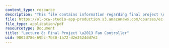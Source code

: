 ```yaml
---
content_type: resource
description: "This file contains information regarding final project \u2013 fan controller."
file: https://ol-ocw-studio-app-production.s3.amazonaws.com/courses/ec-s06-practical-electronics-fall-2004/9802d78669bc7b301a72d2e2524dd7e2_MITEC_S06F04_lec08.pdf
file_type: application/pdf
resourcetype: Document
title: "Lecture 8: Final Project \u2013 Fan Controller"
uid: 9802d786-69bc-7b30-1a72-d2e2524dd7e2
---
```

